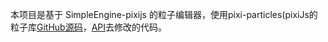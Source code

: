 
本项目是基于  SimpleEngine-pixijs  的粒子编辑器，使用pixi-particles(pixiJs的粒子库[GitHub源码](https://github.com/pixijs/pixi-particles)，[API](https://pixijs.io/pixi-particles/docs/)去修改的代码。



